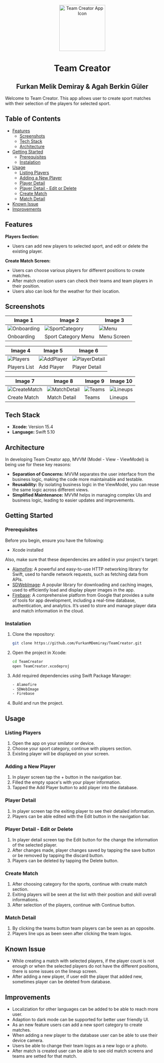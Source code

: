 <p align="center">
  <img src="TeamCreator/TeamCreator/Resources/Assets.xcassets/AppIcon.appiconset/1024.jpg" alt="Team Creator App Icon" width="150" height="150">
</p>
<div  align="center">
<h1> Team Creator  </h1>
<h2> Furkan Melik Demiray & Agah Berkin Güler </h2>
</div>
 
Welcome to Team Creator. This app allows user to create sport matches with their selection of the players for selected sport.

## Table of Contents
- [Features](#features)
  - [Screenshots](#screenshots)
  - [Tech Stack](#tech-stack)
  - [Architecture](#architecture)
- [Getting Started](#getting-started)
  - [Prerequisites](#prerequisites)
  - [Instalation](#instalation)
- [Usage](#usage)
  - [Listing Players](#listing-players)
  - [Adding a New Player](#adding-a-new-player)
  - [Player Detail](#player-detail)
  - [Player Detail - Edit or Delete](#player-detail---edit-or-delete)
  - [Create Match](#create-match)
  - [Match Detail](#match-detail)
- [Known Issue](#known-issue)
- [Improvements](#improvements)


## Features
 **Players Section:**
 - Users can add new players to selected sport, and edit or delete the existing player.
 
**Create Match Screen:**
- Users can choose various players for different positions to create matches.
- After match creation users can check their teams and team players in their position. 
- Users also can look for the weather for their location.

## Screenshots

| Image 1                | Image 2                | Image 3                |
|------------------------|------------------------|------------------------|
| ![Onboarding](https://github.com/FurkanMDemiray/TeamCreator/blob/ReadmeUpdate/Screenshots/onboarding.png) | ![SportCategory](https://github.com/FurkanMDemiray/TeamCreator/blob/ReadmeUpdate/Screenshots/sports.png) | ![Menu](https://github.com/FurkanMDemiray/TeamCreator/blob/ReadmeUpdate/Screenshots/menu.png) |
| Onboarding | Sport Category Menu | Menu Screen |

| Image 4                | Image 5                | Image 6                |
|------------------------|------------------------|------------------------|
| ![Players](https://github.com/FurkanMDemiray/TeamCreator/blob/ReadmeUpdate/Screenshots/players.png) | ![AddPlayer](https://github.com/FurkanMDemiray/TeamCreator/blob/ReadmeUpdate/Screenshots/addplayer.png) | ![PlayerDetail](https://github.com/FurkanMDemiray/TeamCreator/blob/ReadmeUpdate/Screenshots/editplayer.png) |
| Players List | Add Player | Player Detail |

| Image 7                | Image 8                | Image 9                | Image 10               |
|------------------------|------------------------|------------------------|------------------------|
| ![CreateMatch](https://github.com/FurkanMDemiray/TeamCreator/blob/ReadmeUpdate/Screenshots/creatematch.png) | ![MatchDetail](https://github.com/FurkanMDemiray/TeamCreator/blob/ReadmeUpdate/Screenshots/matchdetail.png) | ![Teams](https://github.com/FurkanMDemiray/TeamCreator/blob/ReadmeUpdate/Screenshots/teams.png) |  ![Lineups](https://github.com/FurkanMDemiray/TeamCreator/blob/ReadmeUpdate/Screenshots/lineups.png) |
| Create Match | Match Detail | Teams | Lineups |

## Tech Stack
- **Xcode:** Version 15.4
- **Language:** Swift 5.10
 
 
## Architecture

In developing Team Creator app, MVVM (Model - View - ViewModel) is being use for these key reasons:

- **Separation of Concerns:**  MVVM separates the user interface from the business logic, making the code more maintainable and testable.
- **Reusability:** By isolating business logic in the ViewModel, you can reuse the same logic across different views.
- **Simplified Maintenance:** MVVM helps in managing complex UIs and business logic, leading to easier updates and improvements.

## Getting Started

### Prerequisites

Before you begin, ensure you have the following:

- Xcode installed

Also, make sure that these dependencies are added in your project's target:

- [Alamofire](https://github.com/Alamofire/Alamofire.git): A powerful and easy-to-use HTTP networking library for Swift, used to handle network requests, such as fetching data from APIs.
- [SDWebImage](https://github.com/SDWebImage/SDWebImage.git): A popular library for downloading and caching images, used to efficiently load and display player images in the app.
- [Firebase](https://github.com/firebase/firebase-ios-sdk): A comprehensive platform from Google that provides a suite of tools for app development, including a real-time database, authentication, and analytics. It’s used to store and manage player data and match information in the cloud.

### Instalation

1. Clone the repository:

    ```bash
    git clone https://github.com/FurkanMDemiray/TeamCreator.git
    ```
    
2. Open the project in Xcode:

    ```bash
    cd TeamCreator
    open TeamCreator.xcodeproj
    ```
    
3. Add required dependencies using Swift Package Manager:

   ```bash
   - Alamofire
   - SDWebImage
   - Firebase
    ```
    
4. Build and run the project.

## Usage

### Listing Players
1. Open the app on your smilator or device.
2. Choose your sport category, continue with players section.
3. Existing player will be displayed on your screen. 

### Adding a New Player
1. In player screen tap the + button in the navigation bar.
2. Filled the empty space's with your player information.
3. Tapped the Add Player button to add player into the database.

### Player Detail
1. In player screen tap the exiting player to see their detailed information.
2. Players can be able edited with the Edit button in the navigation bar.

### Player Detail - Edit or Delete
1. In player detail screen tap the Edit button for the change the information of the selected player.
2. After changes made, player changes saved by tapping the save button or be removed by tapping the discard button.
3. Players can be deleted by tapping the Delete button.

### Create Match
1. After choosing category for the sports, continue with create match section.
2. Exiting players will be seen at the list with their position and skill overall informations.
3. After selection of the players, continue with Continue button.

### Match Detail
1. By clicking the teams button team players can be seen as an opposite.
2. Players line ups as been seen after clicking the team logos.

## Known Issue
- While creating a match with selected players, if the player count is not enough or when the selected players do not have the different positions, there is some issues on the lineup screen.
- After adding a new player, if user edit the player that added new, sometimes player can be deleted from database.

## Improvements
- Localiziation for other languages can be added to be able to reach more user.
- Adaption to dark mode can be supported for better user friendly UI.
- As an new feature users can add a new sport category to create matches. 
- When adding a new player to the database user can be able to use their device camera.
- Users be able to change their team logos as a new logo or a photo.
- After match is created user can be able to see old match screens and teams are setted for that match.
